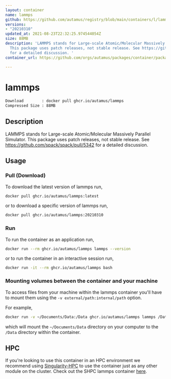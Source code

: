 ```yaml
---
layout: container
name: lammps
github: https://github.com/autamus/registry/blob/main/containers/l/lammps/spack.yaml
versions:
- "20210310"
updated_at: 2021-08-23T22:32:25.974544054Z
size: 88MB
description: 'LAMMPS stands for Large-scale Atomic/Molecular Massively Parallel Simulator.
  This package uses patch releases, not stable release. See https://github.com/spack/spack/pull/5342
  for a detailed discussion. '
container_url: https://github.com/orgs/autamus/packages/container/package/lammps

---
```

# lammps
```bash 
Download        : docker pull ghcr.io/autamus/lammps
Compressed Size : 88MB
```

## Description
LAMMPS stands for Large-scale Atomic/Molecular Massively Parallel Simulator. This package uses patch releases, not stable release. See https://github.com/spack/spack/pull/5342 for a detailed discussion. 

## Usage
### Pull (Download)
To download the latest version of lammps run,

```bash
docker pull ghcr.io/autamus/lammps:latest
```

or to download a specific version of lammps run,

```bash
docker pull ghcr.io/autamus/lammps:20210310
```
### Run
To run the container as an application run,
```bash
docker run --rm ghcr.io/autamus/lammps lammps --version
```

or to run the container in an interactive session run,
```bash
docker run -it --rm ghcr.io/autamus/lammps bash
```

### Mounting volumes between the container and your machine
To access files from your machine within the lammps container you'll have to mount them using the `-v external/path:internal/path` option.

For example,
```bash
docker run -v ~/Documents/Data:/Data ghcr.io/autamus/lammps lammps /Data/myData.csv
```
which will mount the `~/Documents/Data` directory on your computer to the `/Data` directory within the container.

## HPC
If you're looking to use this container in an HPC environment we recommend using [Singularity-HPC](https://singularity-hpc.readthedocs.io) to use the container just as any other module on the cluster. Check out the SHPC lammps container [here](https://singularityhub.github.io/singularity-hpc/r/ghcr.io-autamus-lammps/).